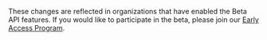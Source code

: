 These changes are reflected in organizations that have enabled the Beta API features. If you would like to participate in the beta, please join our [Early Access Program](/meraki/meraki-developer-early-access-program/#!developer-early-access-program/meraki-developer-early-access-program).